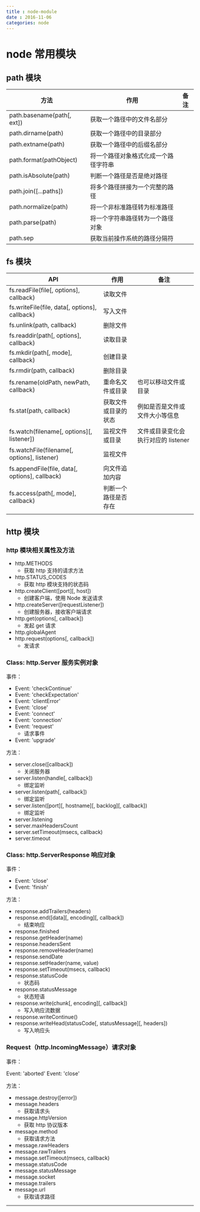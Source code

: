 ```yaml
---
title : node-module
date : 2016-11-06
categories: node
---
```


# node 常用模块

## path 模块

| 方法                         | 作用                 | 备注   |
| -------------------------- | ------------------ | ---- |
| path.basename(path[, ext]) | 获取一个路径中的文件名部分      |      |
| path.dirname(path)         | 获取一个路径中的目录部分       |      |
| path.extname(path)         | 获取一个路径中的后缀名部分      |      |
| path.format(pathObject)    | 将一个路径对象格式化成一个路径字符串 |      |
| path.isAbsolute(path)      | 判断一个路径是否是绝对路径      |      |
| path.join([...paths])      | 将多个路径拼接为一个完整的路径    |      |
| path.normalize(path)       | 将一个非标准路径转为标准路径     |      |
| path.parse(path)           | 将一个字符串路径转为一个路径对象   |      |
| path.sep                   | 获取当前操作系统的路径分隔符     |      |

## fs 模块

| API                                      | 作用         | 备注                     |
| ---------------------------------------- | ---------- | ---------------------- |
| fs.readFile(file[, options], callback)   | 读取文件       |                        |
| fs.writeFile(file, data[, options], callback) | 写入文件       |                        |
| fs.unlink(path, callback)                | 删除文件       |                        |
| fs.readdir(path[, options], callback)    | 读取目录       |                        |
| fs.mkdir(path[, mode], callback)         | 创建目录       |                        |
| fs.rmdir(path, callback)                 | 删除目录       |                        |
| fs.rename(oldPath, newPath, callback)    | 重命名文件或目录   | 也可以移动文件或目录             |
| fs.stat(path, callback)                  | 获取文件或目录的状态 | 例如是否是文件或文件大小等信息        |
| fs.watch(filename[, options][, listener]) | 监视文件或目录    | 文件或目录变化会执行对应的 listener |
| fs.watchFile(filename[, options], listener) | 监视文件       |                        |
| fs.appendFile(file, data[, options], callback) | 向文件追加内容    |                        |
| fs.access(path[, mode], callback)        | 判断一个路径是否存在 |                        |
|                                          |            |                        |

## http 模块

### http 模块相关属性及方法

- http.METHODS
  + 获取 http 支持的请求方法
- http.STATUS_CODES
  + 获取 http 模块支持的状态码
- http.createClient([port][, host])
  + 创建客户端，使用 Node 发送请求
- http.createServer([requestListener])
  + 创建服务器，接收客户端请求
- http.get(options[, callback])
  + 发起 get 请求
- http.globalAgent
- http.request(options[, callback])
  + 发请求

### Class: http.Server 服务实例对象

事件：

- Event: 'checkContinue'
- Event: 'checkExpectation'
- Event: 'clientError'
- Event: 'close'
- Event: 'connect'
- Event: 'connection'
- Event: 'request'
  + 请求事件
- Event: 'upgrade'

方法：

- server.close([callback])
  + 关闭服务器
- server.listen(handle[, callback])
  + 绑定监听
- server.listen(path[, callback])
  + 绑定监听
- server.listen([port][, hostname][, backlog][, callback])
  + 绑定监听
- server.listening
- server.maxHeadersCount
- server.setTimeout(msecs, callback)
- server.timeout
### Class: http.ServerResponse 响应对象

事件：

- Event: 'close'
- Event: 'finish'

方法：

- response.addTrailers(headers)
- response.end([data][, encoding][, callback])
  + 结束响应
- response.finished
- response.getHeader(name)
- response.headersSent
- response.removeHeader(name)
- response.sendDate
- response.setHeader(name, value)
- response.setTimeout(msecs, callback)
- response.statusCode
  + 状态码
- response.statusMessage
  + 状态短语
- response.write(chunk[, encoding][, callback])
  + 写入响应流数据
- response.writeContinue()
- response.writeHead(statusCode[, statusMessage][, headers])
  + 写入响应头

### Request（http.IncomingMessage）请求对象

事件：

Event: 'aborted'
Event: 'close'

方法：

- message.destroy([error])
- message.headers
  + 获取请求头
- message.httpVersion
  + 获取 http 协议版本
- message.method
  + 获取请求方法
- message.rawHeaders
- message.rawTrailers
- message.setTimeout(msecs, callback)
- message.statusCode
- message.statusMessage
- message.socket
- message.trailers
- message.url
  + 获取请求路径

---